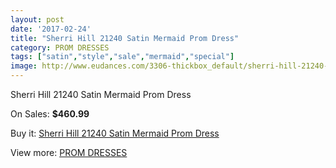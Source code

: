 ```yaml
---
layout: post
date: '2017-02-24'
title: "Sherri Hill 21240 Satin Mermaid Prom Dress"
category: PROM DRESSES
tags: ["satin","style","sale","mermaid","special"]
image: http://www.eudances.com/3306-thickbox_default/sherri-hill-21240-satin-mermaid-prom-dress.jpg
---
```

Sherri Hill 21240 Satin Mermaid Prom Dress

On Sales: **$460.99**
<a href="https://www.eudances.com/en/prom-dresses/1129-sherri-hill-21240-satin-mermaid-prom-dress.html"><amp-img layout="responsive" width="600" height="600" src="//www.eudances.com/3306-thickbox_default/sherri-hill-21240-satin-mermaid-prom-dress.jpg" alt="Sherri Hill 21240 Satin Mermaid Prom Dress 0" /></a>
<a href="https://www.eudances.com/en/prom-dresses/1129-sherri-hill-21240-satin-mermaid-prom-dress.html"><amp-img layout="responsive" width="600" height="600" src="//www.eudances.com/3307-thickbox_default/sherri-hill-21240-satin-mermaid-prom-dress.jpg" alt="Sherri Hill 21240 Satin Mermaid Prom Dress 1" /></a>
<a href="https://www.eudances.com/en/prom-dresses/1129-sherri-hill-21240-satin-mermaid-prom-dress.html"><amp-img layout="responsive" width="600" height="600" src="//www.eudances.com/3308-thickbox_default/sherri-hill-21240-satin-mermaid-prom-dress.jpg" alt="Sherri Hill 21240 Satin Mermaid Prom Dress 2" /></a>
<a href="https://www.eudances.com/en/prom-dresses/1129-sherri-hill-21240-satin-mermaid-prom-dress.html"><amp-img layout="responsive" width="600" height="600" src="//www.eudances.com/3309-thickbox_default/sherri-hill-21240-satin-mermaid-prom-dress.jpg" alt="Sherri Hill 21240 Satin Mermaid Prom Dress 3" /></a>
<a href="https://www.eudances.com/en/prom-dresses/1129-sherri-hill-21240-satin-mermaid-prom-dress.html"><amp-img layout="responsive" width="600" height="600" src="//www.eudances.com/3310-thickbox_default/sherri-hill-21240-satin-mermaid-prom-dress.jpg" alt="Sherri Hill 21240 Satin Mermaid Prom Dress 4" /></a>

Buy it: [Sherri Hill 21240 Satin Mermaid Prom Dress](https://www.eudances.com/en/prom-dresses/1129-sherri-hill-21240-satin-mermaid-prom-dress.html "Sherri Hill 21240 Satin Mermaid Prom Dress")

View more: [PROM DRESSES](https://www.eudances.com/en/13-prom-dresses "PROM DRESSES")